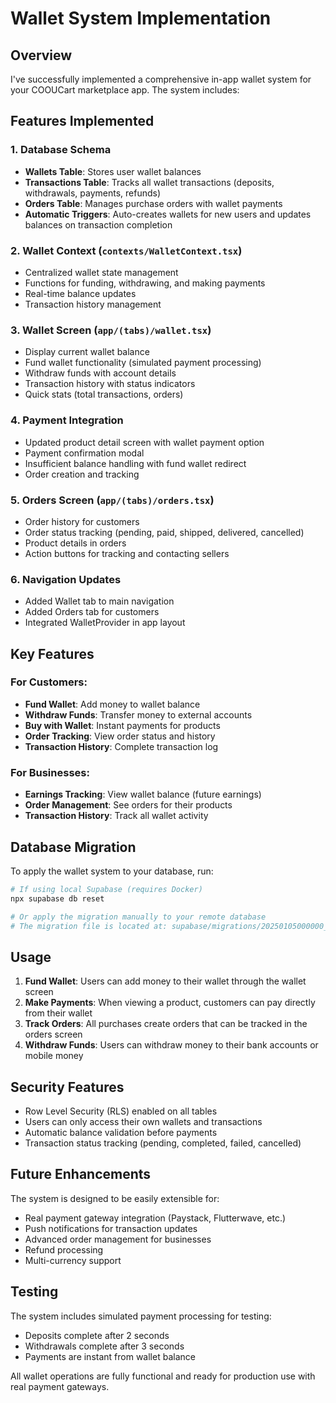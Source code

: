 # Wallet System Implementation

## Overview
I've successfully implemented a comprehensive in-app wallet system for your COOUCart marketplace app. The system includes:

## Features Implemented

### 1. Database Schema
- **Wallets Table**: Stores user wallet balances
- **Transactions Table**: Tracks all wallet transactions (deposits, withdrawals, payments, refunds)
- **Orders Table**: Manages purchase orders with wallet payments
- **Automatic Triggers**: Auto-creates wallets for new users and updates balances on transaction completion

### 2. Wallet Context (`contexts/WalletContext.tsx`)
- Centralized wallet state management
- Functions for funding, withdrawing, and making payments
- Real-time balance updates
- Transaction history management

### 3. Wallet Screen (`app/(tabs)/wallet.tsx`)
- Display current wallet balance
- Fund wallet functionality (simulated payment processing)
- Withdraw funds with account details
- Transaction history with status indicators
- Quick stats (total transactions, orders)

### 4. Payment Integration
- Updated product detail screen with wallet payment option
- Payment confirmation modal
- Insufficient balance handling with fund wallet redirect
- Order creation and tracking

### 5. Orders Screen (`app/(tabs)/orders.tsx`)
- Order history for customers
- Order status tracking (pending, paid, shipped, delivered, cancelled)
- Product details in orders
- Action buttons for tracking and contacting sellers

### 6. Navigation Updates
- Added Wallet tab to main navigation
- Added Orders tab for customers
- Integrated WalletProvider in app layout

## Key Features

### For Customers:
- **Fund Wallet**: Add money to wallet balance
- **Withdraw Funds**: Transfer money to external accounts
- **Buy with Wallet**: Instant payments for products
- **Order Tracking**: View order status and history
- **Transaction History**: Complete transaction log

### For Businesses:
- **Earnings Tracking**: View wallet balance (future earnings)
- **Order Management**: See orders for their products
- **Transaction History**: Track all wallet activity

## Database Migration

To apply the wallet system to your database, run:

```bash
# If using local Supabase (requires Docker)
npx supabase db reset

# Or apply the migration manually to your remote database
# The migration file is located at: supabase/migrations/20250105000000_create_wallet_system.sql
```

## Usage

1. **Fund Wallet**: Users can add money to their wallet through the wallet screen
2. **Make Payments**: When viewing a product, customers can pay directly from their wallet
3. **Track Orders**: All purchases create orders that can be tracked in the orders screen
4. **Withdraw Funds**: Users can withdraw money to their bank accounts or mobile money

## Security Features

- Row Level Security (RLS) enabled on all tables
- Users can only access their own wallets and transactions
- Automatic balance validation before payments
- Transaction status tracking (pending, completed, failed, cancelled)

## Future Enhancements

The system is designed to be easily extensible for:
- Real payment gateway integration (Paystack, Flutterwave, etc.)
- Push notifications for transaction updates
- Advanced order management for businesses
- Refund processing
- Multi-currency support

## Testing

The system includes simulated payment processing for testing:
- Deposits complete after 2 seconds
- Withdrawals complete after 3 seconds
- Payments are instant from wallet balance

All wallet operations are fully functional and ready for production use with real payment gateways.
